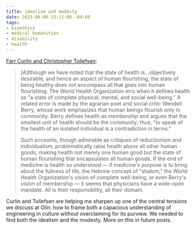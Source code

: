 ```yaml
---
title: idealism and modesty
date: 2023-06-06 13:12:00 -04:00
tags:
- bioethics
- medical humanities
- disability
- health
---
```


[Farr Curlin and Christopher Tollefsen](https://undpress.nd.edu/9780268200862/the-way-of-medicine/):

>[A]lthough we have noted that the state of health is...objectively desirable, and hence an aspect of human flourishing, the state of being healthy does not encompass all that goes into human flourishing. The World Health Organization errs when it defines health as "a state of complete physical, mental, and social well-being." A related error is made by the agrarian poet and social critic Wendell Berry, whose work emphasizes that human beings flourish only in community. Berry defines health as *membership* and argues that the smallest unit of health should be the community; thus, "to speak of the health of an isolated individual is a contradiction in terms." 
>
>Such accounts, though admirable as critiques of reductionism and individualism, problematically raise health above all other human goods, making health not merely one human good but the state of human flourishing that encapsulates all human goods. If the end of medicine is health so understood — if medicine's purpose is to bring about the fullness of life, the Hebrew concept of "shalom," the World Health Organization's vision of complete well-being, or even Berry's vision of membership — it seems that physicians have a wide-open mandate. All is their responsibility, all their domain.

Curlin and Tollefsen are helping me sharpen up one of the central tensions we discuss at Olin: how to frame both a capacious understanding of engineering in culture without overclaiming for its purview. We needed to find both the idealism and the modesty. More on this in future posts.

